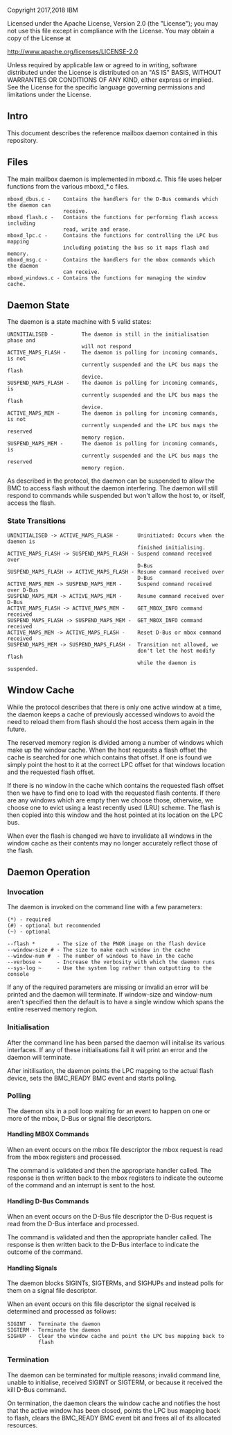 Copyright 2017,2018 IBM

Licensed under the Apache License, Version 2.0 (the "License");
you may not use this file except in compliance with the License.
You may obtain a copy of the License at

  http://www.apache.org/licenses/LICENSE-2.0

Unless required by applicable law or agreed to in writing, software
distributed under the License is distributed on an "AS IS" BASIS,
WITHOUT WARRANTIES OR CONDITIONS OF ANY KIND, either express or implied.
See the License for the specific language governing permissions and
limitations under the License.

## Intro

This document describes the reference mailbox daemon contained in this
repository.

## Files

The main mailbox daemon is implemented in mboxd.c. This file uses helper
functions from the various mboxd_*.c files.

```
mboxd_dbus.c -    Contains the handlers for the D-Bus commands which the daemon can
                  receive.
mboxd_flash.c -   Contains the functions for performing flash access including
                  read, write and erase.
mboxd_lpc.c -     Contains the functions for controlling the LPC bus mapping
                  including pointing the bus so it maps flash and memory.
mboxd_msg.c -     Contains the handlers for the mbox commands which the daemon
                  can receive.
mboxd_windows.c - Contains the functions for managing the window cache.
```

## Daemon State

The daemon is a state machine with 5 valid states:

```
UNINITIALISED -         The daemon is still in the initialisation phase and
                        will not respond
ACTIVE_MAPS_FLASH -     The daemon is polling for incoming commands, is not
                        currently suspended and the LPC bus maps the flash
                        device.
SUSPEND_MAPS_FLASH -    The daemon is polling for incoming commands, is
                        currently suspended and the LPC bus maps the flash
                        device.
ACTIVE_MAPS_MEM -       The daemon is polling for incoming commands, is not
                        currently suspended and the LPC bus maps the reserved
                        memory region.
SUSPEND_MAPS_MEM -      The daemon is polling for incoming commands, is
                        currently suspended and the LPC bus maps the reserved
                        memory region.
```

As described in the protocol, the daemon can be suspended to allow the BMC to
access flash without the daemon interfering. The daemon will still respond to
commands while suspended but won't allow the host to, or itself, access the
flash.

### State Transitions

```
UNINITIALISED -> ACTIVE_MAPS_FLASH -      Uninitiated: Occurs when the daemon is
                                          finished initialising.
ACTIVE_MAPS_FLASH -> SUSPEND_MAPS_FLASH - Suspend command received over
                                          D-Bus
SUSPEND_MAPS_FLASH -> ACTIVE_MAPS_FLASH - Resume command received over
                                          D-Bus
ACTIVE_MAPS_MEM -> SUSPEND_MAPS_MEM -     Suspend command received over D-Bus
SUSPEND_MAPS_MEM -> ACTIVE_MAPS_MEM -     Resume command received over D-Bus
ACTIVE_MAPS_FLASH -> ACTIVE_MAPS_MEM -    GET_MBOX_INFO command received
SUSPEND_MAPS_FLASH -> SUSPEND_MAPS_MEM -  GET_MBOX_INFO command received
ACTIVE_MAPS_MEM -> ACTIVE_MAPS_FLASH -    Reset D-Bus or mbox command received
SUSPEND_MAPS_MEM -> SUSPEND_MAPS_FLASH -  Transition not allowed, we
                                          don't let the host modify flash
                                          while the daemon is suspended.
```

## Window Cache

While the protocol describes that there is only one active window at a time,
the daemon keeps a cache of previously accessed windows to avoid the need to
reload them from flash should the host access them again in the future.

The reserved memory region is divided among a number of windows which make up
the window cache. When the host requests a flash offset the cache is searched
for one which contains that offset. If one is found we simply point the host to
it at the correct LPC offset for that windows location and the requested flash
offset.

If there is no window in the cache which contains the requested flash offset
then we have to find one to load with the requested flash contents. If there
are any windows which are empty then we choose those, otherwise, we choose one to
evict using a least recently used (LRU) scheme. The flash is then copied into
this window and the host pointed at its location on the LPC bus.

When ever the flash is changed we have to invalidate all windows in the window
cache as their contents may no longer accurately reflect those of the flash.

## Daemon Operation

### Invocation

The daemon is invoked on the command line with a few parameters:

```
(*) - required
(#) - optional but recommended
(~) - optional

--flash *       - The size of the PNOR image on the flash device
--window-size # - The size to make each window in the cache
--window-num #  - The number of windows to have in the cache
--verbose ~     - Increase the verbosity with which the daemon runs
--sys-log ~     - Use the system log rather than outputting to the console
```

If any of the required parameters are missing or invalid an error will be
printed and the daemon will terminate.
If window-size and window-num aren't specified then the default is to have a
single window which spans the entire reserved memory region.

### Initialisation

After the command line has been parsed the daemon will initalise its various
interfaces. If any of these initialisations fail it will print an error and the
daemon will terminate.

After initilisation, the daemon points the LPC mapping to the actual flash
device, sets the BMC_READY BMC event and starts polling.

### Polling

The daemon sits in a poll loop waiting for an event to happen on one or more of
the mbox, D-Bus or signal file descriptors.

#### Handling MBOX Commands

When an event occurs on the mbox file descriptor the mbox request is read from
the mbox registers and processed.

The command is validated and then the appropriate handler called. The response
is then written back to the mbox registers to indicate the outcome of the
command and an interrupt is sent to the host.

#### Handling D-Bus Commands

When an event occurs on the D-Bus file descriptor the D-Bus request is read from
the D-Bus interface and processed.

The command is validated and then the appropriate handler called. The response
is then written back to the D-Bus interface to indicate the outcome of the
command.

#### Handling Signals

The daemon blocks SIGINTs, SIGTERMs, and SIGHUPs and instead polls for them on
a signal file descriptor.

When an event occurs on this file descriptor the signal received is determined
and processed as follows:

```
SIGINT -  Terminate the daemon
SIGTERM - Terminate the daemon
SIGHUP -  Clear the window cache and point the LPC bus mapping back to
          flash
```

### Termination

The daemon can be terminated for multiple reasons; invalid command line, unable
to initialise, received SIGINT or SIGTERM, or because it received the kill D-Bus
command.

On termination, the daemon clears the window cache and notifies the host that the
active window has been closed, points the LPC bus mapping back to flash, clears
the BMC_READY BMC event bit and frees all of its allocated resources.
